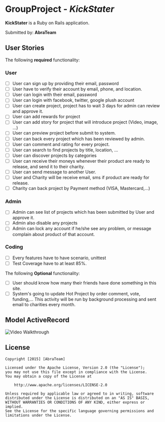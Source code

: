 # GroupProject - *KickStater*

**KickStater** is a Ruby on Rails application.

Submitted by: **AbraTeam**

## User Stories

The following **required** functionality:

### User

* [ ] User can sign up by providing their email, password
* [ ] User have to verify their account by email, phone, and location.
* [ ] User can login with their email, password
* [ ] User can login with facebook, twitter, google plush account
* [ ] User can create project, project has to wait 3 days for admin can review and approve it.
* [ ] User can add rewards for project
* [ ] User can add story for project that will introduce project (Video, image, ...)
* [ ] User can preview project before submit to system.
* [ ] User can back every project which has been reviewed by admin.
* [ ] User can comment and rating for every project.
* [ ] User can search to find projects by title, location, ...
* [ ] User can discover projects by categories
* [ ] User can receive their moneys whenever their product are ready to release, and send it to their charity.
* [ ] User can send message to another User.
* [ ] User and Charity will be receive email, sms if product are ready for release.
* [ ] Charity can back project by Payment method (VISA, Mastercard,...)

### Admin
* [ ] Admin can see list of projects which has been submitted by User and approve it.
* [ ] Admin also disable any projects
* [ ] Admin can lock any account if he/she see any problem, or message complain about product of that account.

### Coding
* [ ] Every features have to have scenario, unittest
* [ ] Test Coverage have to at least 85%.

The following **Optional** functionality:
* [ ] User should know how many their friends have done something in this site.
* [ ] System's going to update Hot Project by order comment, vote, funding,... This activity will be run by background processing and sent email to charities every month.

## Model ActiveRecord
![Video Walkthrough](http://i.imgur.com/aqvSETj.gif)

## License

    Copyright [2015] [AbraTeam]

    Licensed under the Apache License, Version 2.0 (the "License");
    you may not use this file except in compliance with the License.
    You may obtain a copy of the License at

        http://www.apache.org/licenses/LICENSE-2.0

    Unless required by applicable law or agreed to in writing, software
    distributed under the License is distributed on an "AS IS" BASIS,
    WITHOUT WARRANTIES OR CONDITIONS OF ANY KIND, either express or implied.
    See the License for the specific language governing permissions and
    limitations under the License.
